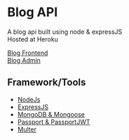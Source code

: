 # Blog API

A blog api built using node & expressJS    
Hosted at Heroku

[Blog Frontend](https://github.com/Soul-Remix/blog-frontend)   
[Blog Admin](https://github.com/Soul-Remix/blog-admin)

## Framework/Tools

* [NodeJs](https://nodejs.org)
* [ExpressJS](https://expressjs.com)
* [MongoDB & Mongoose](mongoosejs.com/)
* [Passport & PassportJWT](http://www.passportjs.org)
* [Multer](https://www.npmjs.com/package/multer)
